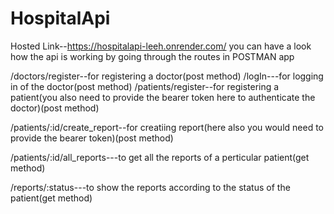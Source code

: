 # HospitalApi
Hosted Link--https://hospitalapi-leeh.onrender.com/
you can have a look how the api is working by going through the routes in POSTMAN app

 /doctors/register--for registering a doctor(post method)
 /logIn---for logging in of the doctor(post method)
 /patients/register--for registering a patient(you also need to provide the bearer token here to authenticate the doctor)(post method)
 
 /patients/:id/create_report--for creatiing report(here also you would need to provide the bearer token)(post method)
 
 /patients/:id/all_reports---to get all the reports of a perticular patient(get method)
 
 /reports/:status---to show the reports according to the status of the patient(get method)
